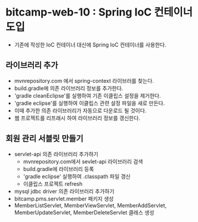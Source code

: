 # bitcamp-web-10 : Spring IoC 컨테이너 도입
- 기존에 작성한 IoC 컨테이너 대신에 Spring IoC 컨테이너를 사용한다.

## 라이브러리 추가
- mvnrepository.com 에서 spring-context 라이브러를 찾는다.
- build.gradle에 의존 라이브러리 정보를 추가한다.
- 'gradle cleanEclipse'를 실행하여 기존 이클립스 설정을 제거한다.
- 'gradle eclipse'를 실행하여 이클립스 관련 설정 파일을 새로 만든다.
- 이때 추가한 의존 라이브러리가 자동으로 다운로드 될 것이다.
- 웹 프로젝트를 리프래시 하여 라이브러리 정보를 갱신한다. 

## 회원 관리 서블릿 만들기
- servlet-api 의존 라이브러리 추가하기
  - mvnrepository.com에서 sevlet-api 라이브러리 검색
  - build.gradle에 라이브러리 등록
  - 'gradle eclipse' 실행하여 .classpath 파일 갱신
  - 이클립스 프로젝트 refresh
- mysql jdbc driver 의존 라이브러리 추가하기  
- bitcamp.pms.servlet.member 패키지 생성
- MemberListServlet, MemberViewServlet, MemberAddServlet, MemberUpdateServlet, MemberDeleteServlet 클래스 생성
